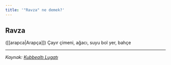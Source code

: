 ```yaml
---
title: '"Ravza" ne demek?'
---
```


## Ravza
([[arapca|Arapça]]) Çayır çimeni, ağacı, suyu bol yer, bahçe

---
*Kaynak: [Kubbealtı Lugatı](https://lugatim.com/s/ravza)*